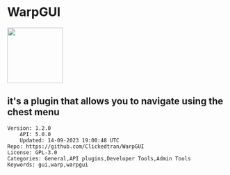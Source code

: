 # WarpGUI
<img src="https://raw.githubusercontent.com/Clickedtran/WarpGUI/bc5403af4a7dddd738cad5d5f2dc0c3442a264c0/icon.png" width="128" height="128" />

## it's a plugin that allows you to navigate using the chest menu
```properties
Version: 1.2.0
    API: 5.0.0
    Updated: 14-09-2023 19:00:48 UTC
Repo: https://github.com/Clickedtran/WarpGUI
License: GPL-3.0
Categories: General,API plugins,Developer Tools,Admin Tools
Keywords: gui,warp,warpgui
```